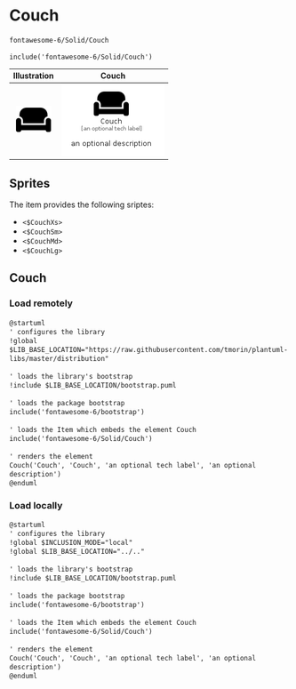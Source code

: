 # Couch


```text
fontawesome-6/Solid/Couch
```

```text
include('fontawesome-6/Solid/Couch')
```



| Illustration | Couch |
| :---: | :---: |
| ![illustration for Illustration](../../fontawesome-6/Solid/Couch.png) | ![illustration for Couch](../../fontawesome-6/Solid/Couch.Local.png) |



## Sprites
The item provides the following sriptes:

- `<$CouchXs>`
- `<$CouchSm>`
- `<$CouchMd>`
- `<$CouchLg>`





## Couch

### Load remotely
```plantuml
@startuml
' configures the library
!global $LIB_BASE_LOCATION="https://raw.githubusercontent.com/tmorin/plantuml-libs/master/distribution"

' loads the library's bootstrap
!include $LIB_BASE_LOCATION/bootstrap.puml

' loads the package bootstrap
include('fontawesome-6/bootstrap')

' loads the Item which embeds the element Couch
include('fontawesome-6/Solid/Couch')

' renders the element
Couch('Couch', 'Couch', 'an optional tech label', 'an optional description')
@enduml
```

### Load locally
```plantuml
@startuml
' configures the library
!global $INCLUSION_MODE="local"
!global $LIB_BASE_LOCATION="../.."

' loads the library's bootstrap
!include $LIB_BASE_LOCATION/bootstrap.puml

' loads the package bootstrap
include('fontawesome-6/bootstrap')

' loads the Item which embeds the element Couch
include('fontawesome-6/Solid/Couch')

' renders the element
Couch('Couch', 'Couch', 'an optional tech label', 'an optional description')
@enduml
```

